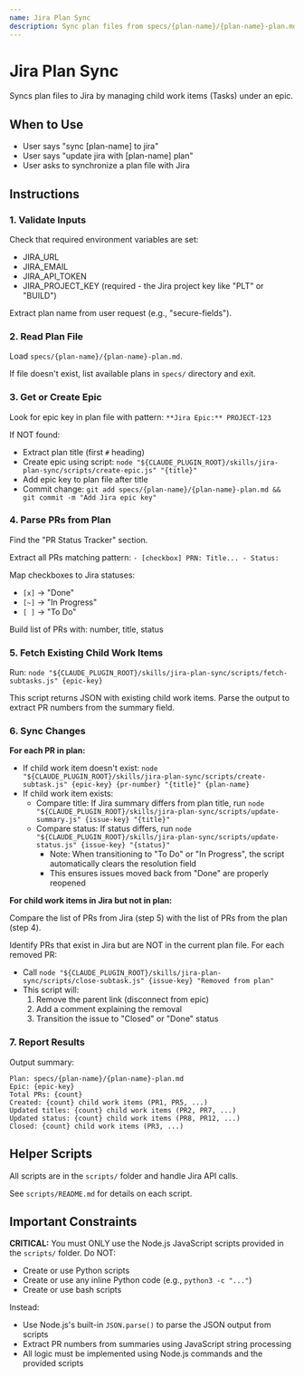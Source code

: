 ```yaml
---
name: Jira Plan Sync
description: Sync plan files from specs/{plan-name}/{plan-name}-plan.md to Jira. Creates/updates/closes subtasks under an epic. Use when user asks to sync a plan to Jira.
---
```


# Jira Plan Sync

Syncs plan files to Jira by managing child work items (Tasks) under an epic.

## When to Use

- User says "sync [plan-name] to jira"
- User says "update jira with [plan-name] plan"
- User asks to synchronize a plan file with Jira

## Instructions

### 1. Validate Inputs

Check that required environment variables are set:
- JIRA_URL
- JIRA_EMAIL
- JIRA_API_TOKEN
- JIRA_PROJECT_KEY (required - the Jira project key like "PLT" or "BUILD")

Extract plan name from user request (e.g., "secure-fields").

### 2. Read Plan File

Load `specs/{plan-name}/{plan-name}-plan.md`.

If file doesn't exist, list available plans in `specs/` directory and exit.

### 3. Get or Create Epic

Look for epic key in plan file with pattern: `**Jira Epic:** PROJECT-123`

If NOT found:
- Extract plan title (first `#` heading)
- Create epic using script: `node "${CLAUDE_PLUGIN_ROOT}/skills/jira-plan-sync/scripts/create-epic.js" "{title}"`
- Add epic key to plan file after title
- Commit change: `git add specs/{plan-name}/{plan-name}-plan.md && git commit -m "Add Jira epic key"`

### 4. Parse PRs from Plan

Find the "PR Status Tracker" section.

Extract all PRs matching pattern: `- [checkbox] PRN: Title... - Status:`

Map checkboxes to Jira statuses:
- `[x]` → "Done"
- `[~]` → "In Progress"
- `[ ]` → "To Do"

Build list of PRs with: number, title, status

### 5. Fetch Existing Child Work Items

Run: `node "${CLAUDE_PLUGIN_ROOT}/skills/jira-plan-sync/scripts/fetch-subtasks.js" {epic-key}`

This script returns JSON with existing child work items. Parse the output to extract PR numbers from the summary field.

### 6. Sync Changes

**For each PR in plan:**
- If child work item doesn't exist: `node "${CLAUDE_PLUGIN_ROOT}/skills/jira-plan-sync/scripts/create-subtask.js" {epic-key} {pr-number} "{title}" {plan-name}`
- If child work item exists:
  - Compare title: If Jira summary differs from plan title, run `node "${CLAUDE_PLUGIN_ROOT}/skills/jira-plan-sync/scripts/update-summary.js" {issue-key} "{title}"`
  - Compare status: If status differs, run `node "${CLAUDE_PLUGIN_ROOT}/skills/jira-plan-sync/scripts/update-status.js" {issue-key} "{status}"`
    - Note: When transitioning to "To Do" or "In Progress", the script automatically clears the resolution field
    - This ensures issues moved back from "Done" are properly reopened

**For child work items in Jira but not in plan:**

Compare the list of PRs from Jira (step 5) with the list of PRs from the plan (step 4).

Identify PRs that exist in Jira but are NOT in the current plan file. For each removed PR:
- Call `node "${CLAUDE_PLUGIN_ROOT}/skills/jira-plan-sync/scripts/close-subtask.js" {issue-key} "Removed from plan"`
- This script will:
  1. Remove the parent link (disconnect from epic)
  2. Add a comment explaining the removal
  3. Transition the issue to "Closed" or "Done" status

### 7. Report Results

Output summary:
```
Plan: specs/{plan-name}/{plan-name}-plan.md
Epic: {epic-key}
Total PRs: {count}
Created: {count} child work items (PR1, PR5, ...)
Updated titles: {count} child work items (PR2, PR7, ...)
Updated status: {count} child work items (PR8, PR12, ...)
Closed: {count} child work items (PR3, ...)
```

## Helper Scripts

All scripts are in the `scripts/` folder and handle Jira API calls.

See `scripts/README.md` for details on each script.

## Important Constraints

**CRITICAL:** You must ONLY use the Node.js JavaScript scripts provided in the `scripts/` folder. Do NOT:
- Create or use Python scripts
- Create or use any inline Python code (e.g., `python3 -c "..."`)
- Create or use bash scripts

Instead:
- Use Node.js's built-in `JSON.parse()` to parse the JSON output from scripts
- Extract PR numbers from summaries using JavaScript string processing
- All logic must be implemented using Node.js commands and the provided scripts
